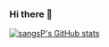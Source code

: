 ### Hi there 👋
[![sangsP's GitHub stats](https://github-readme-stats.vercel.app/api?username=sangsu9701&count_private=true&show_icons=true&theme=highcontrast)](https://github.com/sangsu9701/github-readme-stats)

<!--
**sangsu9701/sangsu9701** is a ✨ _special_ ✨ repository because its `README.md` (this file) appears on your GitHub profile.

Here are some ideas to get you started:

- 🔭 I’m currently working on ...
- 🌱 I’m currently learning ...
- 👯 I’m looking to collaborate on ...
- 🤔 I’m looking for help with ...
- 💬 Ask me about ...
- 📫 How to reach me: ...
- 😄 Pronouns: ...
- ⚡ Fun fact: ...
-->
